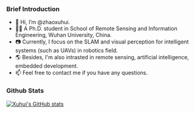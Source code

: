 <!---
zhaoxuhui/zhaoxuhui is a ✨ special ✨ repository because its `README.md` (this file) appears on your GitHub profile.
You can click the Preview link to take a look at your changes.
--->

### Brief Introduction
- 👋 Hi, I’m @zhaoxuhui.
- 👨‍🎓 A Ph.D. student in School of Remote Sensing and Information Engineering, Wuhan University, China.
- 📷 Currently, I focus on the SLAM and visual perception for intelligent systems (such as UAVs) in robotics field.
- 🌎 Besides, I'm also intrasted in remote sensing, artificial intelligence, embedded development.
- 📫 Feel free to contact me if you have any questions.

### Github Stats
[![Xuhui's GitHub stats](https://github-readme-stats.vercel.app/api?username=zhaoxuhui&show_icons=true&count_private=true)](https://github.com/zhaoxuhui/github-readme-stats)
